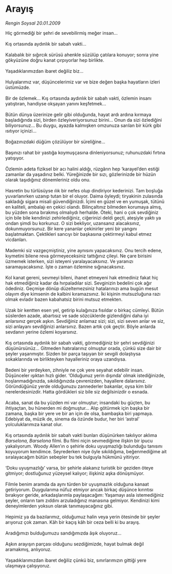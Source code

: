 # Arayış

*Rengin Soysal 20.01.2009*

<div class="taraf_structure_2col_1zq">
<div class="margen_n">



 <p>Hiç görmediği bir şehri de sevebilirmiş meğer insan... <br/><br/>Kış ortasında aydınlık bir sabah vakti... <br/><br/>Kalabalık bir sığırcık sürüsü ahenkle süzülüp çatılara konuyor; sonra yine gökyüzüne doğru kanat çırpıyorlar hep birlikte. <br/><br/>Yaşadıklarımızdan ibaret değiliz biz... <br/><br/>Hulyalarımız var, düşüncelerimiz var ve bize değen başka hayatların izleri üstümüzde. <br/><br/>Bir de özlemek... Kış ortasında aydınlık bir sabah vakti, özlemin insanı yatıştıran, handiyse okşayan yanını keşfetmek... <br/><br/>Bütün dünya üzerinize gelir gibi olduğunda, hayat ardı ardına kırmaya başladığında sizi, birden özleyiveriyorsunuz birini... Onun da sizi özlediğini biliyorsunuz... Bu duygu, ayazda kalmışken omzunuza sarılan bir kürk gibi ısıtıyor içinizi... <br/><br/>Boğazınızdaki düğüm çözülüyor bir süreliğine... <br/><br/>Başınızı rahat bir yastığa koymuşçasına dinleniyorsunuz; ruhunuzdaki fırtına yatışıyor. <br/><br/>Özlemin adeta fiziksel bir acı halini aldığı, rüzgârın hep ‘karayel’den estiği zamanlar da yaşadınız belki. Yüreğinizde bir sızı, gözlerinizde bir hüzün olarak taşıdığınız dönemleriniz oldu onu. <br/><br/>Hasretin bu türlüsüyse ılık bir nefes olup dindiriyor kederinizi. Tam boşluğa yuvarlanırken uzanıp tutan bir el oluyor. Daima öyleydi; tiryakinin zulasında sakladığı sigara misali güvendiğinizdi. İçimi en güzel ve en yumuşak, tütünü en kaliteli, ambalajı en çekici olandı. Bilinçaltınız bilmeden korumaya almış, bu yüzden sona bırakmış olmalıydı herhalde. Öteki, hani o çok sevdiğiniz için bile bile kendinizi zehirlediğiniz, ciğerinizi deldi geçti, ateşiyle yaktı ya ondan şimdi bu korkunuz. O sizi bekliyor, uzansanız alacaksınız, dokunmuyorsunuz. Bir kere yananlar çekinirler yeni bir yangını başlatmaktan. Çektikleri sancıyı bir başkasına çektirmeyi kabul etmez vicdanları. <br/><br/>Mademki siz vazgeçmiştiniz, yine aynısını yapacaksınız. Onu tercih edene, kıymetini bilene reva görmeyeceksiniz tattığınız çileyi. Ne çare birisini üzmemek isterken, sizi isteyeni yaralayacaksınız. Ve yaranızı saramayacaksınız. İşte o zaman özlemine sığınacaksınız. <br/><br/>Kol kanat gereni, sevmeyi bileni, ihanet etmeyeni hak etmediniz fakat hiç hak etmediğiniz kadar da hırpaladılar sizi. Sevginizin bedelini çok ağır ödediniz. Geçmişe dönüp düzeltemezsiniz hatalarınızı ama bugün mesut olayım diye kimsenin de kalbini kıramazsınız. İki kişinin mutsuzluğuna razı olmak evladır bazen kabahatsiz birini mutsuz etmekten. <br/><br/>Uzak bir kentten esen yel, getirip kulağınıza fısıldar o birkaç cümleyi. Bütün süslerden azade, abartısız ve sade sözcüklerde gizlendiğini daha iyi anlarsınız gerçek aşkın. Sevdiğiniz anlamaz sizi; sizi, sizi seven anlar ve siz, sizi anlayanı sevdiğinizi anlarsınız. Bazen artık çok geçtir. Böyle anlarda sevdanın yerine özlemi koyarsınız. <br/><br/>Kış ortasında aydınlık bir sabah vakti, görmediğiniz bir şehri sevdiğinizi düşünürsünüz... Gitmeden hatıralarınız olmuştur orada, çünkü size dair bir şeyler yaşanmıştır. Sizden bir parça taşıyan bir sevgili dolaştıysa sokaklarında ve birlikteyken hayalleriniz oraya uzandıysa. <br/><br/>Bedeni bir yerdeyken, zihniyle ne çok yere seyahat edebilir insan. Düşünceler ışıktan hızlı gider. ‘Olduğunuz yerin dışında’ olmak istediğinizde, hoşlanmadığınızda, sıkıldığınızda çevrenizden, hayallere dalarsınız. Göründüğünüz yerde olduğunuzu zannederler bakanlar, oysa kim bilir nerelerdesinizdir. Hatta gördükleri siz bile siz değilsinizdir o esnada. <br/><br/>Acaba, sanat da bu yüzden mi var olmuştur; insandaki bu güçten, bu ihtiyaçtan, bu hünerden mi doğmuştur... Alıp götürmek için başka bir zamana, başka bir yere ve bir an için de olsa, bambaşka biri yapmaya. Edebiyat da, müzik de, sinema da özünde budur, her biri ‘astral’ yolculuklarımıza kanat olur. <br/><br/>Kış ortasında aydınlık bir sabah vakti bunları düşünürken takılıyor aklıma <i>Barselona, Barselona</i> filmi. Bu filmi niçin sevmediğime ilişkin bir ipucu yakalıyorum. Woody Allen’ın o şehirle doku uyuşmazlığı bulunduğu tanısını koyuyorum kendimce. Seyrederken niye öyle sıkıldığıma, beğenmediğime ait sıralayacağım bütün sebepler bu tek bulguyla hükmünü yitiriyor. <br/><br/>‘Doku uyuşmazlığı’ varsa, bir şehirle alakanız turistik bir geziden öteye gitmiyor; dostluğunuz yüzeysel kalıyor; ilişkiniz aşka dönüşmüyor. <br/><br/>Filmle benim aramda da aynı türden bir uyuşmazlık olduğuna kanaat getiriyorum. Duygularıma nüfuz etmiyor ancak birkaç düşünce kırıntısı bırakıyor geride, arkadaşlarımla paylaşacağım: Yaşamayı asla istemediğiniz şeyler, onların tam zıddını arzuladığınız manasına gelmiyor. Kendinizi kimi deneyimlerden yoksun olarak tanımayacağınız gibi. <br/><br/>Hepimiz ya da bazılarımız, olduğumuz halin veya yerin ötesinde bir şeyler arıyoruz çok zaman. Kâh bir kaçış kâh bir ceza belli ki bu arayış. <br/><br/>Aradığımızı bulduğumuzu sandığımızda âşık oluyoruz... <br/><br/>Aşkın arayışın parçası olduğunu sezdiğimizde, hayat bulmak değil aramakmış, anlıyoruz. <br/><br/>Yaşadıklarımızdan ibaret değiliz çünkü biz, sınırlarımızın gittiği yere ulaşmaya çalışıyoruz.</p>

<br/>


<div id="taraf_not">
</div>

</div>


</div>
